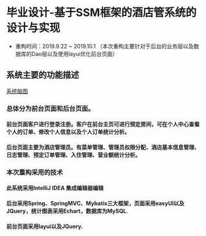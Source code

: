 # 毕业设计-基于SSM框架的酒店管系统的设计与实现

* 重构时间：2019.9.22 ~ 2019.10.1 （本次重构主要针对于后台的业务层以及数据库的Dao层以及使用layui优化前台页面）

## 系统主要的功能描述
[系统脑图](http://naotu.baidu.com/file/0686622e82e36551508fcf2d333e8e82?token=a8bd0f2e4d975ce7)

### 总体分为前台页面和后台页面。

#### 前台页面客户进行登录注册。客户在前台主页可进行预定房间，可在个人中心查看个人的订单、修改个人信息以及个人订单统计分析。
 
#### 后台页面主要为酒店管理员。有菜单管理、管理员权限分配、酒店基本信息管理、日志管理、预定订单管理、入住管理、营业额统计分析。

### 本次重构采用的技术

#### 此系统采用IntelliJ IDEA 集成编辑器编辑
#### 后台采用Spring、SpringMVC、Mybatis三大框架，页面采用easyUI以及JQuery，统计图表采用Echart，数据库为MySQL.
#### 前台页面采用layui以及JQuery.





  









